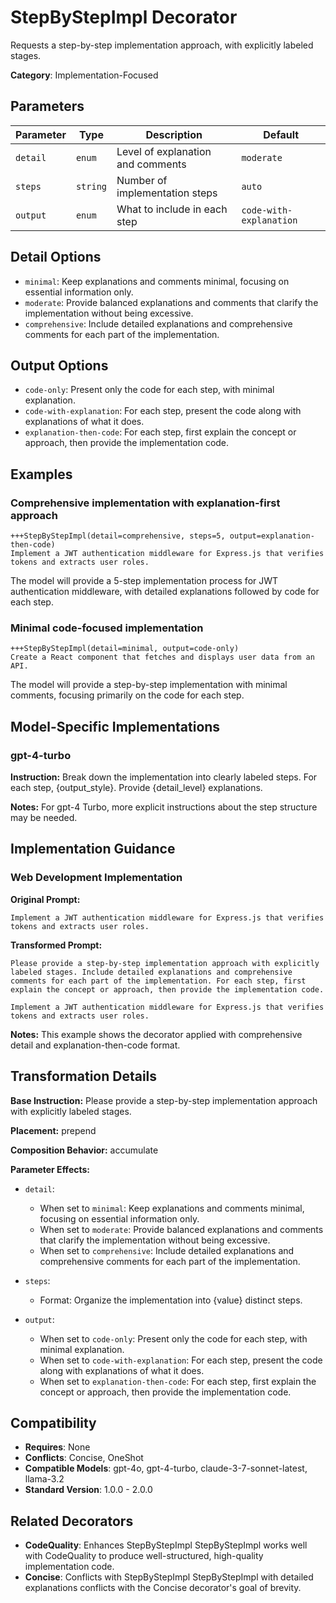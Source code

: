 # StepByStepImpl Decorator

Requests a step-by-step implementation approach, with explicitly labeled stages.

**Category**: Implementation-Focused

## Parameters

| Parameter | Type | Description | Default |
|-----------|------|-------------|--------|
| `detail` | `enum` | Level of explanation and comments | `moderate` |
| `steps` | `string` | Number of implementation steps | `auto` |
| `output` | `enum` | What to include in each step | `code-with-explanation` |

## Detail Options

- `minimal`: Keep explanations and comments minimal, focusing on essential information only.
- `moderate`: Provide balanced explanations and comments that clarify the implementation without being excessive.
- `comprehensive`: Include detailed explanations and comprehensive comments for each part of the implementation.

## Output Options

- `code-only`: Present only the code for each step, with minimal explanation.
- `code-with-explanation`: For each step, present the code along with explanations of what it does.
- `explanation-then-code`: For each step, first explain the concept or approach, then provide the implementation code.

## Examples

### Comprehensive implementation with explanation-first approach

```
+++StepByStepImpl(detail=comprehensive, steps=5, output=explanation-then-code)
Implement a JWT authentication middleware for Express.js that verifies tokens and extracts user roles.
```

The model will provide a 5-step implementation process for JWT authentication middleware, with detailed explanations followed by code for each step.

### Minimal code-focused implementation

```
+++StepByStepImpl(detail=minimal, output=code-only)
Create a React component that fetches and displays user data from an API.
```

The model will provide a step-by-step implementation with minimal comments, focusing primarily on the code for each step.

## Model-Specific Implementations

### gpt-4-turbo

**Instruction:** Break down the implementation into clearly labeled steps. For each step, {output_style}. Provide {detail_level} explanations.

**Notes:** For gpt-4 Turbo, more explicit instructions about the step structure may be needed.


## Implementation Guidance

### Web Development Implementation

**Original Prompt:**
```
Implement a JWT authentication middleware for Express.js that verifies tokens and extracts user roles.
```

**Transformed Prompt:**
```
Please provide a step-by-step implementation approach with explicitly labeled stages. Include detailed explanations and comprehensive comments for each part of the implementation. For each step, first explain the concept or approach, then provide the implementation code.

Implement a JWT authentication middleware for Express.js that verifies tokens and extracts user roles.
```

**Notes:** This example shows the decorator applied with comprehensive detail and explanation-then-code format.

## Transformation Details

**Base Instruction:** Please provide a step-by-step implementation approach with explicitly labeled stages.

**Placement:** prepend

**Composition Behavior:** accumulate

**Parameter Effects:**

- `detail`:
  - When set to `minimal`: Keep explanations and comments minimal, focusing on essential information only.
  - When set to `moderate`: Provide balanced explanations and comments that clarify the implementation without being excessive.
  - When set to `comprehensive`: Include detailed explanations and comprehensive comments for each part of the implementation.

- `steps`:
  - Format: Organize the implementation into {value} distinct steps.

- `output`:
  - When set to `code-only`: Present only the code for each step, with minimal explanation.
  - When set to `code-with-explanation`: For each step, present the code along with explanations of what it does.
  - When set to `explanation-then-code`: For each step, first explain the concept or approach, then provide the implementation code.

## Compatibility

- **Requires**: None
- **Conflicts**: Concise, OneShot
- **Compatible Models**: gpt-4o, gpt-4-turbo, claude-3-7-sonnet-latest, llama-3.2
- **Standard Version**: 1.0.0 - 2.0.0

## Related Decorators

- **CodeQuality**: Enhances StepByStepImpl StepByStepImpl works well with CodeQuality to produce well-structured, high-quality implementation code.
- **Concise**: Conflicts with StepByStepImpl StepByStepImpl with detailed explanations conflicts with the Concise decorator's goal of brevity.
